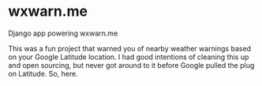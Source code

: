 wxwarn.me
=========

Django app powering wxwarn.me

This was a fun project that warned you of nearby weather warnings based on your Google Latitude location. I had good intentions of cleaning this up and open sourcing, but never got around to it before Google pulled the plug on Latitude. So, here.
